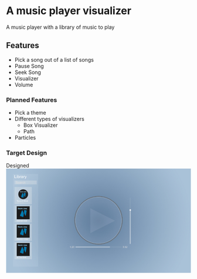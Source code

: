 # A music player visualizer
A music player with a library of music to play

## Features
* Pick a song out of a list of songs
* Pause Song
* Seek Song
* Visualizer
* Volume

### Planned Features
* Pick a theme
* Different types of visualizers
    * Box Visualizer
    * Path
* Particles

### Target Design
Designed 
![alt text](https://github.com/RegAse/music-player-visualizer/blob/main/public/images/web-design-9-1.jpg)